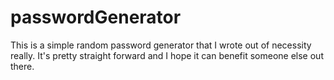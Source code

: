 # passwordGenerator
This is a simple random password generator that I wrote out of necessity really. It's pretty straight forward and I hope it can benefit someone else out there.
